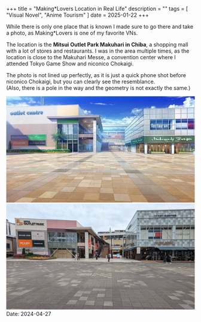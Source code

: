 +++
title = "Making*Lovers Location in Real Life"
description = ""
tags = [
  "Visual Novel",
  "Anime Tourism"
]
date = 2025-01-22
+++

While there is only one place that is known I made sure to go there and take a photo, as Making*Lovers is one of my favorite VNs.

The location is the **Mitsui Outlet Park Makuhari in Chiba**, a shopping mall with a lot of stores and restaurants.
I was in the area multiple times, as the location is close to the Makuhari Messe, a convention center where I attended Tokyo Game Show and niconico Chokaigi.

The photo is not lined up perfectly, as it is just a quick phone shot before niconico Chokaigi, but you can clearly see the resemblance.  
(Also, there is a pole in the way and the geometry is not exactly the same.)

![1.jpg](1.jpg)
![YDR40326.jpg](YDR40326.jpg)
Date: 2024-04-27
